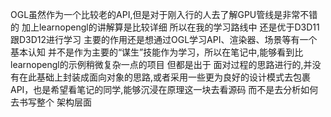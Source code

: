 OGL虽然作为一个比较老的API,但是对于刚入行的人去了解GPU管线是非常不错的 加上learnopengl的讲解算是比较详细 所以在我的学习路线中 还是优于D3D11跟D3D12进行学习
主要的作用还是想通过OGL学习API、渲染器、场景等有一个基本认知 并不是作为主要的“谋生”技能作为学习，所以在笔记中,能够看到比learnopengl的示例稍微复杂一点的项目 但都是出于
面对过程的思路进行的,并没有在此基础上封装成面向对象的思路,或者采用一些更为良好的设计模式去包裹API，也是希望看笔记的同学,能够沉浸在原理这一块去看源码 而不是去分析如何去书写整个
架构层面
